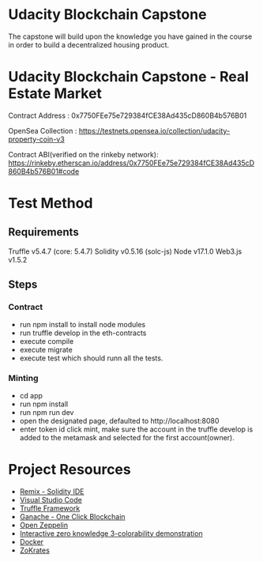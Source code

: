 # Udacity Blockchain Capstone

The capstone will build upon the knowledge you have gained in the course in order to build a decentralized housing product.

# Udacity Blockchain Capstone - Real Estate Market

Contract Address : 0x7750FEe75e729384fCE38Ad435cD860B4b576B01

OpenSea Collection : https://testnets.opensea.io/collection/udacity-property-coin-v3

Contract ABI(verified on the rinkeby network): https://rinkeby.etherscan.io/address/0x7750FEe75e729384fCE38Ad435cD860B4b576B01#code

# Test Method

## Requirements

Truffle v5.4.7 (core: 5.4.7)
Solidity v0.5.16 (solc-js)
Node v17.1.0
Web3.js v1.5.2

## Steps

### Contract

- run npm install to install node modules
- run truffle develop in the eth-contracts
- execute compile
- execute migrate
- execute test which should runn all the tests.

### Minting

- cd app
- run npm install
- run npm run dev
- open the designated page, defaulted to http://localhost:8080
- enter token id click mint, make sure the account in the truffle develop is added to the metamask and selected for the first account(owner).

# Project Resources

- [Remix - Solidity IDE](https://remix.ethereum.org/)
- [Visual Studio Code](https://code.visualstudio.com/)
- [Truffle Framework](https://truffleframework.com/)
- [Ganache - One Click Blockchain](https://truffleframework.com/ganache)
- [Open Zeppelin ](https://openzeppelin.org/)
- [Interactive zero knowledge 3-colorability demonstration](http://web.mit.edu/~ezyang/Public/graph/svg.html)
- [Docker](https://docs.docker.com/install/)
- [ZoKrates](https://github.com/Zokrates/ZoKrates)
